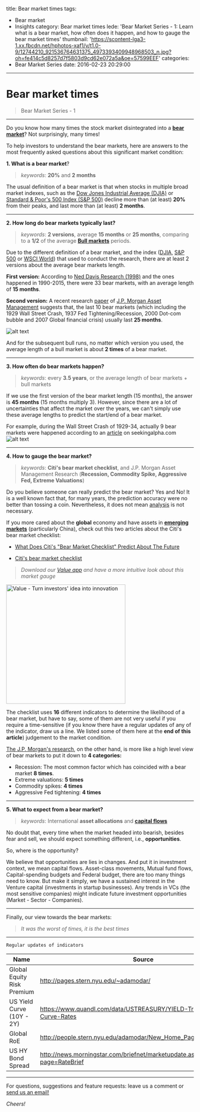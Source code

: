 title: Bear market times
tags:
  - Bear market
  - Insights
category: Bear market times
lede: 'Bear Market Series - 1: Learn what is a bear market, how often does it happen, and how to gauge the bear market times'
thumbnail: 'https://scontent-lga3-1.xx.fbcdn.net/hphotos-xaf1/v/t1.0-9/12744210_921536764631375_4973393409948968503_n.jpg?oh=fe414c5d8257d7f5803d9cd62e072a5a&oe=57599EEF'
categories:
  - Bear Market Series
date: 2016-02-23 20:29:00
---
# Bear market times
> Bear Market Series - 1

***

Do you know how many times the stock market disintegrated into a [**bear market**](http://www.investopedia.com/terms/b/bearmarket.asp "Investopedia: Bear market")? Not surprisingly, many times!

To help investors to understand the bear markets, here are answers to the most frequently asked questions about this significant market condition:

**1. What is a bear market**?
> _keywords_: **20%** and **2 months**
 
The usual definition of a bear market is that when stocks in multiple broad market indexes, such as the [Dow Jones Industrial Average (DJIA)](https://www.google.com/finance?cid=983582 "DJIA") or [Standard & Poor's 500 Index (S&P 500)](https://www.google.com/finance?cid=626307 "S&P 500") decline more than (at least) **20%** from their peaks, and last more than (at least) **2 months**.

***

**2. How long do bear markets typically last?**
> _keywords_: **2 versions**, average **15 months** or **25 months**, comparing to a **1/2** of the average [**Bull markets**](http://www.investopedia.com/terms/b/bullmarket.asp "Investopedia: Bull market") periods.

Due to the different definition of a bear market, and the index ([DJIA](https://www.google.com/finance?cid=983582 "DJIA"), [S&P 500](https://www.google.com/finance?cid=626307 "S&P 500") or [WSCI World](https://www.msci.com/world "WSCI World")) that used to conduct the research, there are at least 2 versions about the average bear markets length.

**First version:** According to [Ned Davis Research (1998)](https://books.google.com/books?id=xXyx5k-EwM8C&pg=PA203&lpg=PA203&dq=bear+market+times+since+1900&source=bl&ots=KkX6B0yBP8&sig=vRPqQ3UhjafHx-MChrpZcLvDB2s&hl=en&sa=X&redir_esc=y#v=onepage&q=bear%20market%20times%20since%201900&f=false) and the ones happened in 1990-2015, there were 33 bear markets, with an average length of **15 months**.


**Second version:** A recent research [paper](http://www.businessinsider.com/last-10-us-bear-markets-2016-1 "Last 10 Bear markets") of [J.P. Morgan Asset Management](https://am.jpmorgan.com/) suggests that, the last 10 bear markets (which including the 1929 Wall Street Crash, 1937 Fed Tightening/Recession, 2000 Dot-com bubble and 2007 Global financial crisis) usually last **25 months**.

![alt text](http://static5.businessinsider.com/image/568d0fc8c08a80492c8b58b8-960/bear%20markets.jpeg "Source: J.P. Morgan Asset Management")

And for the subsequent bull runs, no matter which version you used, the average length of a bull market is about **2 times** of a bear market.

***

**3. How often do bear markets happen?**
> _keywords_: every **3.5 years**, or the average length of bear markets + bull markets

If we use the first version of the bear market length (15 months), the answer is **45 months** (15 months multiply 3). However, since there are a lot of uncertainties that affect the market over the years, we can't simply use these average lengths to predict the start/end of a bear market.

For example, during the Wall Street Crash of 1929-34, actually 9 bear markets were happened according to an [article](http://seekingalpha.com/article/99902-historical-bull-and-bear-markets-for-the-dow-1900-present) on seekingalpha.com
![alt text](http://static.cdn-seekingalpha.com/uploads/2008/10/14/saupload_bullbears.png "Source: Seeking alpha")

***

**4. How to gauge the bear market?**
> _keywords_: **Citi's bear market checklist**, and J.P. Morgan Asset Management Research (**Recession, Commodity Spike, Aggressive Fed, Extreme Valuations**)

Do you believe someone can really predict the bear market? Yes and No! It is a well known fact that, for many years, the prediction accuracy were no better than tossing a coin. Nevertheless, it does not mean [analysis](http://www.gimletech.com "Value app") is not necessary.

If you more cared about the **global** economy and have assets in [**emerging markets**](https://en.wikipedia.org/wiki/Emerging_markets "Wikipedia: Emerging markets") (particularly China), check out this two articles about the Citi's bear market checklist:

- [What Does Citi's "Bear Market Checklist" Predict About The Future](http://www.zerohedge.com/news/2016-01-05/where-does-world-currently-stand-citis-bear-market-checklist "Zero hedge")

- [Citi's bear market checklist](http://www.benzinga.com/analyst-ratings/analyst-color/15/08/5789592/citis-bear-market-checklist "Benzinga")

> _Download our [Value app](https://itunes.apple.com/us/app/value-turn-investors-idea/id1020357535?ls=1&mt=8 "Value - Turn investors' idea into innovation") and have a more intuitive look about this market gauge_

<img src="https://scontent-lga3-1.xx.fbcdn.net/hphotos-xlt1/v/t1.0-9/12729164_921536767964708_2037300212668579461_n.png?oh=a80715631e53a474e9d4d27242931b59&oe=57279256" alt="Value - Turn investors' idea into innovation" style="width: 320px;"/>

The checklist uses **16** different indicators to determine the likelihood of a bear market, but have to say, some of them are not very useful if you require a time-sensitive (if you know there have a regular updates of any of the indicator, draw us a line. We listed some of them here at the **end of this article**) judgement to the market condition.

[The J.P. Morgan's research](http://www.businessinsider.com/last-10-us-bear-markets-2016-1 "Last 10 Bear markets"), on the other hand, is more like a high level view of bear markets to put it down to **4 categories:**

- Recession: The most common factor which has coincided with a bear market **8 times**. 
- Extreme valuations: **5 times**
- Commodity spikes: **4 times**
- Aggressive Fed tightening: **4 times**

***

**5. What to expect from a bear market?**
> _keywords_: International **asset allocations** and [**capital flows**](http://www.investopedia.com/terms/c/capital-flows.asp "Investpedia: Capital flows")

No doubt that, every time when the market headed into bearish, besides fear and sell, we should expect something different, i.e., **opportunities**.

So, where is the opportunity?

We believe that opportunities are lies in changes. And put it in investment context, we mean capital flows. Asset-class movements, Mutual fund flows, Capital-spending budgets and Federal budget, there are too many things need to know. But make it simply, we have a sustained interest in the Venture capital (investments in startup businesses). Any trends in VCs (the most sensitive companies) might indicate future investment opportunities (Market - Sector - Companies).

***

Finally, our view towards the bear markets:
>_It was the worst of times, it is the best times_

***

`Regular updates of indicators`

Name | Source
--- | ---
Global Equity Risk Premium | http://pages.stern.nyu.edu/~adamodar/
US Yield Curve (10Y - 2Y) | https://www.quandl.com/data/USTREASURY/YIELD-Treasury-Yield-Curve-Rates
Global RoE | http://people.stern.nyu.edu/adamodar/New_Home_Page/datacurrent.html
US HY Bond Spread | http://news.morningstar.com/briefnet/marketupdate.aspx?page=RateBrief

***

For questions, suggestions and feature requests: leave us a comment or [send us an email!][1]

[1]: mailto:feedback@gimletech.com

_Cheers!_